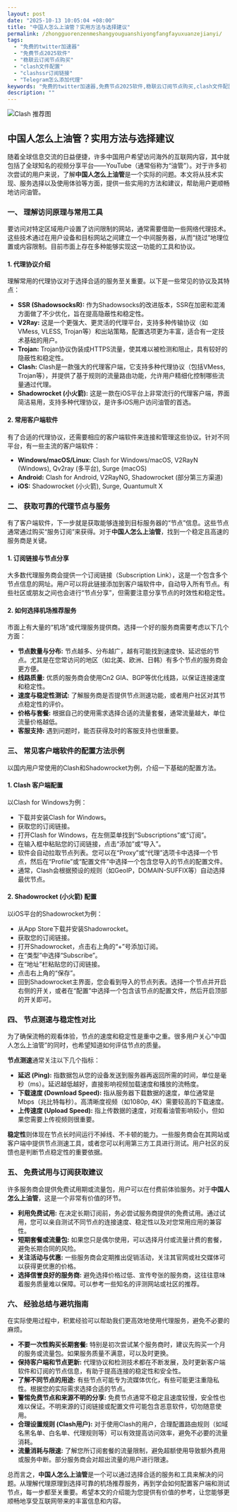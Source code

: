 ```yaml
---
layout: post
date: "2025-10-13 10:05:04 +08:00"
title: "中国人怎么上油管？实用方法与选择建议"
permalink: /zhongguorenzenmeshangyouguanshiyongfangfayuxuanzejianyi/
tags:
  - "免费的twitter加速器"
  - "免费节点2025软件"
  - "稳联云订阅节点购买"
  - "clash文件配置"
  - "clashssr订阅链接"
  - "Telegram怎么添加代理"
keywords: "免费的twitter加速器,免费节点2025软件,稳联云订阅节点购买,clash文件配置,clashssr订阅链接,Telegram怎么添加代理"
description: ""
---
```


![Clash 推荐图](https://clashjd.github.io/assets/img/免费clash节点.png)

## 中国人怎么上油管？实用方法与选择建议


<p>随着全球信息交流的日益便捷，许多中国用户希望访问海外的互联网内容，其中就包括了全球知名的视频分享平台——YouTube（通常俗称为“油管”）。对于许多初次尝试的用户来说，了解<strong>中国人怎么上油管</strong>是一个实际的问题。本文将从技术实现、服务选择以及使用体验等方面，提供一些实用的方法和建议，帮助用户更顺畅地访问油管。</p>

<h3>一、 理解访问原理与常用工具</h3>
<p>要访问对特定区域用户设置了访问限制的网站，通常需要借助一些网络代理技术。这些技术通过在用户设备和目标网站之间建立一个中间服务器，从而“绕过”地理位置或内容限制。目前市面上存在多种能够实现这一功能的工具和协议。</p>

<h4>1. 代理协议介绍</h4>
<p>理解常用的代理协议对于选择合适的服务至关重要。以下是一些常见的协议及其特点：</p>
<ul>
    <li><strong>SSR (ShadowsocksR):</strong> 作为Shadowsocks的改进版本，SSR在加密和混淆方面做了不少优化，旨在提高隐蔽性和稳定性。</li>
    <li><strong>V2Ray:</strong> 这是一个更强大、更灵活的代理平台，支持多种传输协议（如VMess, VLESS, Trojan等）和出站策略，配置选项更为丰富，适合有一定技术基础的用户。</li>
    <li><strong>Trojan:</strong> Trojan协议伪装成HTTPS流量，使其难以被检测和阻止，具有较好的隐蔽性和稳定性。</li>
    <li><strong>Clash:</strong> Clash是一款强大的代理客户端，它支持多种代理协议（包括VMess, Trojan等），并提供了基于规则的流量路由功能，允许用户精细化控制哪些流量通过代理。</li>
    <li><strong>Shadowrocket (小火箭):</strong> 这是一款在iOS平台上非常流行的代理客户端，界面简洁易用，支持多种代理协议，是许多iOS用户访问油管的首选。</li>
</ul>

<h4>2. 常用客户端软件</h4>
<p>有了合适的代理协议，还需要相应的客户端软件来连接和管理这些协议。针对不同平台，有一些主流的客户端软件：</p>
<ul>
    <li><strong>Windows/macOS/Linux:</strong> Clash for Windows/macOS, V2RayN (Windows), Qv2ray (多平台), Surge (macOS)</li>
    <li><strong>Android:</strong> Clash for Android, V2RayNG, Shadowrocket (部分第三方渠道)</li>
    <li><strong>iOS:</strong> Shadowrocket (小火箭), Surge, Quantumult X</li>
</ul>

<h3>二、 获取可靠的代理节点与服务</h3>
<p>有了客户端软件，下一步就是获取能够连接到目标服务器的“节点”信息。这些节点通常通过购买“服务订阅”来获得。对于<strong>中国人怎么上油管</strong>，找到一个稳定且高速的服务商是关键。</p>

<h4>1. 订阅链接与节点分享</h4>
<p>大多数代理服务商会提供一个订阅链接（Subscription Link），这是一个包含多个节点信息的网址。用户可以将此链接添加到客户端软件中，自动导入所有节点。有些社区或朋友之间也会进行“节点分享”，但需要注意分享节点的时效性和稳定性。</p>

<h4>2. 如何选择机场推荐服务</h4>
<p>市面上有大量的“机场”或代理服务提供商。选择一个好的服务商需要考虑以下几个方面：</p>
<ul>
    <li><strong>节点数量与分布:</strong> 节点越多、分布越广，越有可能找到速度快、延迟低的节点。尤其是在您常访问的地区（如北美、欧洲、日韩）有多个节点的服务商会更方便。</li>
    <li><strong>线路质量:</strong> 优质的服务商会使用Cn2 GIA、BGP等优化线路，以保证连接速度和稳定性。</li>
    <li><strong>速度与稳定性测试:</strong> 了解服务商是否提供节点测速功能，或者用户社区对其节点稳定性的评价。</li>
    <li><strong>价格与套餐:</strong> 根据自己的使用需求选择合适的流量套餐，通常流量越大，单位流量价格越低。</li>
    <li><strong>客服支持:</strong> 遇到问题时，能否获得及时的客服支持也很重要。</li>
</ul>

<h3>三、 常见客户端软件的配置方法示例</h3>

<p>以国内用户常使用的Clash和Shadowrocket为例，介绍一下基础的配置方法。</p>

<h4>1. Clash 客户端配置</h4>
<p>以Clash for Windows为例：</p>
<ul>
    <li>下载并安装Clash for Windows。</li>
    <li>获取您的订阅链接。</li>
    <li>打开Clash for Windows，在左侧菜单找到“Subscriptions”或“订阅”。</li>
    <li>在输入框中粘贴您的订阅链接，点击“添加”或“导入”。</li>
    <li>软件会自动拉取节点列表。您可以在“Proxy”或“代理”选项卡中选择一个节点，然后在“Profile”或“配置文件”中选择一个包含您导入的节点的配置文件。</li>
    <li>通常，Clash会根据预设的规则（如GeoIP，DOMAIN-SUFFIX等）自动选择最优节点。</li>
</ul>

<h4>2. Shadowrocket (小火箭) 配置</h4>
<p>以iOS平台的Shadowrocket为例：</p>
<ul>
    <li>从App Store下载并安装Shadowrocket。</li>
    <li>获取您的订阅链接。</li>
    <li>打开Shadowrocket，点击右上角的“+”号添加订阅。</li>
    <li>在“类型”中选择“Subscribe”。</li>
    <li>在“地址”栏粘贴您的订阅链接。</li>
    <li>点击右上角的“保存”。</li>
    <li>回到Shadowrocket主界面，您会看到导入的节点列表。选择一个节点并开启右侧的开关，或者在“配置”中选择一个包含该节点的配置文件，然后开启顶部的开关即可。</li>
</ul>

<h3>四、 节点测速与稳定性对比</h3>
<p>为了确保流畅的观看体验，节点的速度和稳定性是重中之重。很多用户关心“中国人怎么上油管”的同时，也希望知道如何评估节点的质量。</p>
<p><strong>节点测速</strong>通常关注以下几个指标：</p>
<ul>
    <li><strong>延迟 (Ping):</strong> 指数据包从您的设备发送到服务器再返回所需的时间，单位是毫秒（ms）。延迟越低越好，直接影响视频加载速度和播放的流畅度。</li>
    <li><strong>下载速度 (Download Speed):</strong> 指从服务器下载数据的速度，单位通常是Mbps（兆比特每秒）。高清晰度视频（如1080p, 4K）需要较高的下载速度。</li>
    <li><strong>上传速度 (Upload Speed):</strong> 指上传数据的速度，对观看油管影响较小，但如果您需要上传视频则很重要。</li>
</ul>
<p><strong>稳定性</strong>则体现在节点长时间运行不掉线、不卡顿的能力。一些服务商会在其网站或客户端中提供节点测速工具，或者您可以利用第三方工具进行测试。用户社区的反馈也是判断节点稳定性的重要依据。</p>

<h3>五、 免费试用与订阅获取建议</h3>
<p>许多服务商会提供免费试用期或流量包，用户可以在付费前体验服务。对于<strong>中国人怎么上油管</strong>，这是一个非常有价值的环节。</p>
<ul>
    <li><strong>利用免费试用:</strong> 在决定长期订阅前，务必尝试服务商提供的免费试用。通过试用，您可以亲自测试不同节点的连接速度、稳定性以及对您常用应用的兼容性。</li>
    <li><strong>短期套餐或流量包:</strong> 如果您只是偶尔使用，可以选择月付或流量计费的套餐，避免长期合同的风险。</li>
    <li><strong>关注活动与优惠:</strong> 一些服务商会定期推出促销活动，关注其官网或社交媒体可以获得更优惠的价格。</li>
    <li><strong>选择信誉良好的服务商:</strong> 避免选择价格过低、宣传夸张的服务商，这往往意味着服务质量难以保障。可以参考一些知名的评测网站或社区的推荐。</li>
</ul>

<h3>六、 经验总结与避坑指南</h3>
<p>在实际使用过程中，积累经验可以帮助我们更高效地使用代理服务，避免不必要的麻烦。</p>
<ul>
    <li><strong>不要一次性购买长期套餐:</strong> 特别是初次尝试某个服务商时，建议先购买一个月的服务或流量包。如果服务质量不满意，可以及时更换。</li>
    <li><strong>保持客户端和节点更新:</strong> 代理协议和检测技术都在不断发展，及时更新客户端软件和订阅的节点信息，有助于提高连接的稳定性和安全性。</li>
    <li><strong>了解不同节点的用途:</strong> 有些节点可能专为流媒体优化，有些可能更注重隐私性。根据您的实际需求选择合适的节点。</li>
    <li><strong>警惕免费节点和来源不明的分享:</strong> 免费节点通常不稳定且速度较慢，安全性也难以保证。不明来源的订阅链接或配置文件可能包含恶意软件，切勿随意使用。</li>
    <li><strong>合理设置规则 (Clash用户):</strong> 对于使用Clash的用户，合理配置路由规则（如域名黑名单、白名单、代理规则等）可以有效提高访问效率，避免不必要的流量消耗。</li>
    <li><strong>流量消耗与限速:</strong> 了解您所订阅套餐的流量限制，避免超额使用导致额外费用或服务中断。部分服务商会对超出流量的用户进行限速。</li>
</ul>

<p>总而言之，<strong>中国人怎么上油管</strong>是一个可以通过选择合适的服务和工具来解决的问题。从理解代理原理到选择可靠的机场推荐服务，再到学会如何配置客户端和测试节点，每一步都至关重要。希望本文的介绍能为您提供有价值的参考，让您能够更顺畅地享受互联网带来的丰富信息和内容。</p>